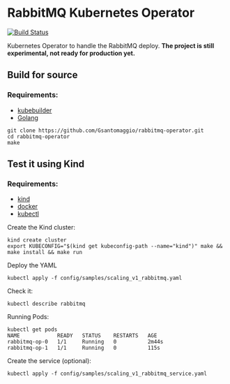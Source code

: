 # RabbitMQ Kubernetes Operator

[![Build Status](https://travis-ci.org/Gsantomaggio/rabbitmq-operator.svg?branch=master)](https://travis-ci.org/Gsantomaggio/rabbitmq-operator)

Kubernetes Operator to handle the RabbitMQ deploy.
**The project is still experimental, not ready for production yet.**

## Build for source
### Requirements:
 - [kubebuilder]( https://book.kubebuilder.io/quick-start.html#installation)
 - [Golang](https://golang.org/)

```
git clone https://github.com/Gsantomaggio/rabbitmq-operator.git
cd rabbitmq-operator
make
```


## Test it using Kind
### Requirements:

 - [kind](https://github.com/kubernetes-sigs/kind)
 - [docker](https://www.docker.com/)
- [kubectl](https://kubernetes.io/docs/tasks/tools/install-kubectl/)

Create the Kind cluster:
```
kind create cluster
export KUBECONFIG="$(kind get kubeconfig-path --name="kind")" make && make install && make run
```

Deploy the YAML
```
kubectl apply -f config/samples/scaling_v1_rabbitmq.yaml
```

Check it:
```
kubectl describe rabbitmq
```

Running Pods:
```
kubectl get pods
NAME            READY   STATUS    RESTARTS   AGE
rabbitmq-op-0   1/1     Running   0          2m44s
rabbitmq-op-1   1/1     Running   0          115s
```

Create the service (optional):
```
kubectl apply -f config/samples/scaling_v1_rabbitmq_service.yaml
```


